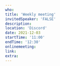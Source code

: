 ```yaml
---
who: 
title: 'Weekly meeting'
invitedSpeaker: 'FALSE'
description: 
location: 'Discord'
date: 2021-12-03
startTime: '11:00'
endTime: '12:30'
onlinemeeting: 
link: 
extra: 
---
```

